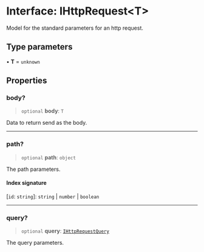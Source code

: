 # Interface: IHttpRequest\<T\>

Model for the standard parameters for an http request.

## Type parameters

• **T** = `unknown`

## Properties

### body?

> `optional` **body**: `T`

Data to return send as the body.

***

### path?

> `optional` **path**: `object`

The path parameters.

#### Index signature

 \[`id`: `string`\]: `string` \| `number` \| `boolean`

***

### query?

> `optional` **query**: [`IHttpRequestQuery`](IHttpRequestQuery.md)

The query parameters.
